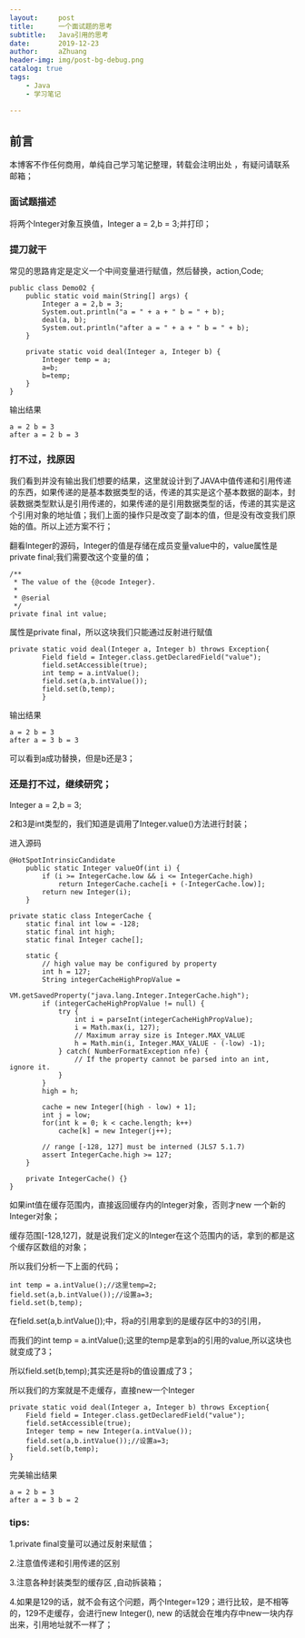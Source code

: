 ```yaml
---
layout:     post
title:      一个面试题的思考
subtitle:   Java引用的思考
date:       2019-12-23
author:     aZhuang
header-img: img/post-bg-debug.png
catalog: true
tags:
    - Java
    - 学习笔记

---
```


## 前言

本博客不作任何商用，单纯自己学习笔记整理，转载会注明出处 ，有疑问请联系邮箱；

### 面试题描述

将两个Integer对象互换值，Integer a = 2,b = 3;并打印；

### 提刀就干

常见的思路肯定是定义一个中间变量进行赋值，然后替换，action,Code;

```
public class Demo02 {
    public static void main(String[] args) {
        Integer a = 2,b = 3;
        System.out.println("a = " + a + " b = " + b);
        deal(a, b);
        System.out.println("after a = " + a + " b = " + b);
    }

    private static void deal(Integer a, Integer b) {
        Integer temp = a;
        a=b;
        b=temp;
    }
}
```

输出结果

```
a = 2 b = 3
after a = 2 b = 3
```

### 打不过，找原因

我们看到并没有输出我们想要的结果，这里就设计到了JAVA中值传递和引用传递的东西，如果传递的是基本数据类型的话，传递的其实是这个基本数据的副本，封装数据类型默认是引用传递的，如果传递的是引用数据类型的话，传递的其实是这个引用对象的地址值；我们上面的操作只是改变了副本的值，但是没有改变我们原始的值。所以上述方案不行；   

翻看Integer的源码，Integer的值是存储在成员变量value中的，value属性是private final;我们需要改这个变量的值；

```
/**
 * The value of the {@code Integer}.
 *
 * @serial
 */
private final int value;
```

属性是private final，所以这块我们只能通过反射进行赋值

```
private static void deal(Integer a, Integer b) throws Exception{
        Field field = Integer.class.getDeclaredField("value");
        field.setAccessible(true);
        int temp = a.intValue();
        field.set(a,b.intValue());
        field.set(b,temp);
        }
```

输出结果

```
a = 2 b = 3
after a = 3 b = 3
```

可以看到a成功替换，但是b还是3；

### 还是打不过，继续研究；

Integer a = 2,b = 3;   

2和3是int类型的，我们知道是调用了Integer.value()方法进行封装；   

进入源码

```
@HotSpotIntrinsicCandidate
    public static Integer valueOf(int i) {
        if (i >= IntegerCache.low && i <= IntegerCache.high)
            return IntegerCache.cache[i + (-IntegerCache.low)];
        return new Integer(i);
    }
```

```
private static class IntegerCache {
    static final int low = -128;
    static final int high;
    static final Integer cache[];

    static {
        // high value may be configured by property
        int h = 127;
        String integerCacheHighPropValue =
            VM.getSavedProperty("java.lang.Integer.IntegerCache.high");
        if (integerCacheHighPropValue != null) {
            try {
                int i = parseInt(integerCacheHighPropValue);
                i = Math.max(i, 127);
                // Maximum array size is Integer.MAX_VALUE
                h = Math.min(i, Integer.MAX_VALUE - (-low) -1);
            } catch( NumberFormatException nfe) {
                // If the property cannot be parsed into an int, ignore it.
            }
        }
        high = h;

        cache = new Integer[(high - low) + 1];
        int j = low;
        for(int k = 0; k < cache.length; k++)
            cache[k] = new Integer(j++);

        // range [-128, 127] must be interned (JLS7 5.1.7)
        assert IntegerCache.high >= 127;
    }

    private IntegerCache() {}
}
```

如果int值在缓存范围内，直接返回缓存内的Integer对象，否则才new 一个新的Integer对象；

缓存范围[-128,127]，就是说我们定义的Integer在这个范围内的话，拿到的都是这个缓存区数组的对象；

所以我们分析一下上面的代码；

```
int temp = a.intValue();//这里temp=2;
field.set(a,b.intValue());//设置a=3;
field.set(b,temp);
```

在field.set(a,b.intValue());中，将a的引用拿到的是缓存区中的3的引用，   

而我们的int temp = a.intValue();这里的temp是拿到a的引用的value,所以这块也就变成了3；  

所以field.set(b,temp);其实还是将b的值设置成了3；  

所以我们的方案就是不走缓存，直接new一个Integer 

```
private static void deal(Integer a, Integer b) throws Exception{
    Field field = Integer.class.getDeclaredField("value");
    field.setAccessible(true);
    Integer temp = new Integer(a.intValue());
    field.set(a,b.intValue());//设置a=3;
    field.set(b,temp);
}
```

完美输出结果

```
a = 2 b = 3
after a = 3 b = 2
```

### tips:

1.private final变量可以通过反射来赋值；   

2.注意值传递和引用传递的区别     

3.注意各种封装类型的缓存区  ,自动拆装箱；  

4.如果是129的话，就不会有这个问题，两个Integer=129；进行比较，是不相等的，129不走缓存，会进行new Integer(), new 的话就会在堆内存中new一块内存出来，引用地址就不一样了；
